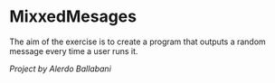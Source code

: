 # MixxedMesages
  The aim of the exercise is to create a program that outputs a random message every time a user runs it.

  
*Project by Alerdo Ballabani*